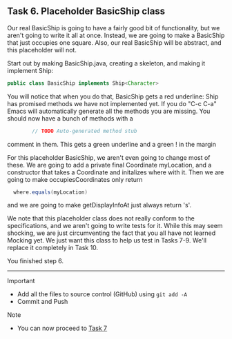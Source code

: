 ## Task 6. Placeholder BasicShip class

Our real BasicShip is going to have a fairly good bit of functionality,
but we aren't going to write it all at once.  Instead, we are going to make
a BasicShip that just occupies one square.  Also, our real
BasicShip will be abstract, and this placeholder will not.

Start out by making BasicShip.java, creating a skeleton, and making
it implement Ship<Character>:
```java
public class BasicShip implements Ship<Character>
```
You will notice that when you do that, BasicShip gets a red underline:
Ship has promised methods we have not implemented yet.  If you do
"C-c C-a" Emacs will automatically generate all the methods you are missing.
You should now have a bunch of methods with a
```java
		// TODO Auto-generated method stub
```
comment in them.  This gets a green underline and a green ! in the margin

For this placeholder BasicShip, we aren't even going to change most of these.
We are going to add a private final Coordinate myLocation, and
a constructor that takes a Coordinate and initalizes where with it.
Then we are going to make occupiesCoordinates only return
```java
  where.equals(myLocation)
```
and we are going to make getDisplayInfoAt just always return 's'.

We note that this placeholder class does not really conform to the
specifications, and we aren't going to write tests for it.
While this may seem shocking, we are just circumventing the fact
that you all have not learned Mocking yet. We just want this class
to help us test in Tasks 7-9.  We'll replace it completely in
Task 10.


You finished step 6.

***

>[!IMPORTANT]
> - Add all the files to source control (GitHub) using `git add -A`
> - Commit and Push 

>[!NOTE]
> - You can now proceed to [Task 7](./task7.md)